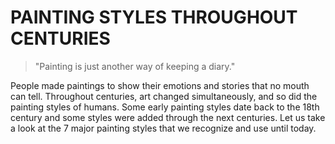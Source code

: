 # PAINTING STYLES THROUGHOUT CENTURIES
> "Painting is just another way of keeping a diary."
<p>People made paintings to show their emotions and stories that no mouth can tell. Throughout centuries, art changed simultaneously, and so did the painting styles of humans. Some early painting styles date back to the 18th century and some styles were added through the next centuries. Let us take a look at the 7 major painting styles that we recognize and use until today.</p>
